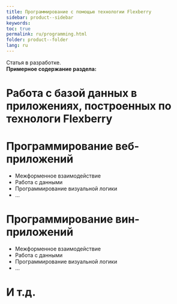 ```yaml
---
title: Программирование с помощью технологии Flexberry
sidebar: product--sidebar
keywords: 
toc: true
permalink: ru/programming.html
folder: product--folder
lang: ru
---
```


Статья в разработке.
<BR>
__Примерное содержание раздела:__<BR>
# Работа с базой данных в приложениях, построенных  по технологи Flexberry
# Программирование веб-приложений<BR>
* Межформенное взаимодействие<BR>
* Работа с данными<BR>
* Программирование визуальной логики<BR>
* …<BR>
# Программирование вин-приложений<BR>
* Межформенное взаимодействие<BR>
* Работа с данными<BR>
* Программирование визуальной логики<BR>
* …<BR>
# И т.д.<BR>